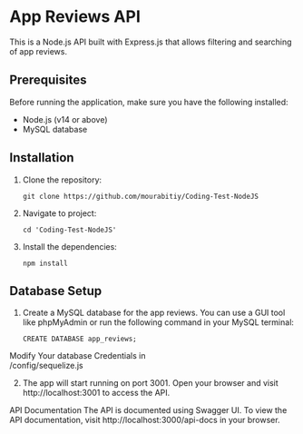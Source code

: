 # App Reviews API

This is a Node.js API built with Express.js that allows filtering and searching of app reviews.

## Prerequisites

Before running the application, make sure you have the following installed:

- Node.js (v14 or above)
- MySQL database

## Installation

1. Clone the repository:

   ```
   git clone https://github.com/mourabitiy/Coding-Test-NodeJS
   ```
2. Navigate to project:
    ```  
    cd 'Coding-Test-NodeJS'
    ```
3. Install the dependencies:
    ```
    npm install
    ```
    
## Database Setup
1. Create a MySQL database for the app reviews. You can use a GUI tool like phpMyAdmin or run the following command in your MySQL terminal:
    ```
    CREATE DATABASE app_reviews;
    ```
Modify Your database Credentials in  
    /config/sequelize.js

2. The app will start running on port 3001. Open your browser and visit http://localhost:3001 to access the API.


API Documentation
The API is documented using Swagger UI. To view the API documentation, visit http://localhost:3000/api-docs in your browser.

